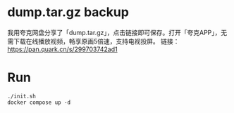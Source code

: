 # dump.tar.gz backup
我用夸克网盘分享了「dump.tar.gz」，点击链接即可保存。打开「夸克APP」，无需下载在线播放视频，畅享原画5倍速，支持电视投屏。
链接：https://pan.quark.cn/s/299703742ad1

# Run
```shell
./init.sh
docker compose up -d
```

